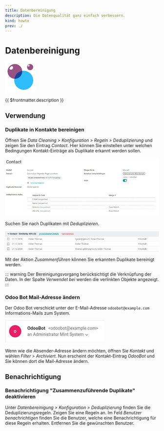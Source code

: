 ```yaml
---
title: Datenbereinigung
description: Die Datenqualität ganz einfach verbessern.
kind: howto
prev: ./
---
```

# Datenbereinigung
![icons_odoo_data_cleaning](attachments/icons_odoo_data_cleaning.png)

{{ $frontmatter.description }}

## Verwendung

### Duplikate in Kontakte bereinigen

Öffnen Sie *Data Cleaning > Konfiguration > Regeln > Deduplizierung* und zeigen Sie den Eintrag *Contact*. Hier können Sie einstellen unter welchen Bedingungen Kontakt-Einträge als Duplikate erkannt werden sollen.

![](attachments/Data%20Cleaning%20Eintrag.png)

Suchen Sie nach Duplikaten mit *Deduplizieren*.

![](attachments/Data%20Cleaning%20Duplikat.png)

Mit der Aktion *Zusammenführen* können Sie erkannten Duplikate bereinigt werden.

::: warning
Der Bereinigungsvorgang berücksichtigt die Verknüpfung der Daten. In der Spalte *Verwendet bei* werden die verlinkten Objekte angezeigt.
:::

### Odoo Bot Mail-Adresse ändern

Der Odoo Bot verschickt unter der E-Mail-Adresse `odoobot@example.com` Informations-Mails zum System.

![](attachments/Einstellungen%20OdooBot%20Mail.png)

Wenn wie die Absender-Adresse ändern möchten, öffnen Sie *Kontakt* und wählen *Filter > Archiviert*. Nun erscheint der Kontakt-Eintrag *OdooBot* und Sie können dort die Mail-Adresse ändern.

## Benachrichtigung

### Benachrichtigung "Zusammenzuführende Duplikate" deaktivieren

Unter *Datenbereinigung > Konfiguration > Deduplizierung* finden Sie die Deduplizierungsregeln. Zeigen Sie eine Regeln an. Im Feld *Benutzer benachrichtigen* finden Sie die Benutzer, welche eine Benachrichtigung für diese Regeln erhalten. Entfernen Sie die gewünschten Benutzer. 
